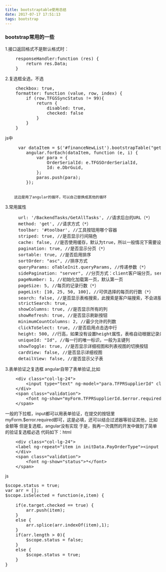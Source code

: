 ```yaml
---
title: bootstraptable使用总结
date: 2017-07-17 17:51:13
tags: bootstrap
---
```

### bootstrap常用的一些
1.接口返回格式不是默认格式时：
<pre>
    responseHandler:function (res) {
        return res.Data;
    }
</pre>
2.复选框全选，不选
<pre>
    checkbox: true,
    formatter: function (value, row, index) {
        if (row.TFGSSyncStatus != 99){
            return {
                disabled: true,
                checked: false
            }
        }
    }
</pre>
js中
<pre>
     var dataItem = $('#financeNewList').bootstrapTable("getSelections");
        angular.forEach(dataItem, function (e, i) {
            var para = {
                OrderSerialId: e.TFGSOrderSerialId,
                Id: e.DbrGuid,
            };
            paras.push(para);
        });
        </pre>
        这边是用了angular的循环，可以自己替换成其他的循环
3.常用属性
<pre>
     url: '/BackendTasks/GetAllTasks', //请求后台的URL（*）
     method: 'get', //请求方式（*）
     toolbar: '#toolbar', //工具按钮用哪个容器
     striped: true, //是否显示行间隔色
     cache: false, //是否使用缓存，默认为true，所以一般情况下需要设置一下这个属性（*）
     pagination: true, //是否显示分页（*）
     sortable: true, //是否启用排序
     sortOrder: "asc", //排序方式
     queryParams: oTableInit.queryParams, //传递参数（*）
     sidePagination: "server", //分页方式：client客户端分页，server服务端分页（*）
     pageNumber: 1, //初始化加载第一页，默认第一页
     pageSize: 5, //每页的记录行数（*）
     pageList: [10, 25, 50, 100], //可供选择的每页的行数（*）
     search: false, //是否显示表格搜索，此搜索是客户端搜索，不会进服务端，所以，个人感觉意义不大
     strictSearch: true,
     showColumns: true, //是否显示所有的列
     showRefresh: true, //是否显示刷新按钮
     minimumCountColumns: 2, //最少允许的列数
     clickToSelect: true, //是否启用点击选中行
     height: 500, //行高，如果没有设置height属性，表格自动根据记录条数觉得表格高度
     uniqueId: "Id", //每一行的唯一标识，一般为主键列
     showToggle: true, //是否显示详细视图和列表视图的切换按钮
     cardView: false, //是否显示详细视图
     detailView: false, //是否显示父子表
</pre>


3.表单验证之复选框
angular自带了表单验证,比如
<pre>
    &lt;div class="col-lg-24"&gt;
        &lt;input type="text" ng-model="para.TFPRSupplierId" class="form-control" name="TFPRSupplierId"  id="TFPRSupplierId" required/&gt;
    &lt;/div&gt;
    &lt;span class="validation"&gt;
        &lt;font ng-show="myForm.TFPRSupplierId.$error.required"&gt;*&lt;/font&gt;
    &lt;/span&gt;
</pre>
一般的下拉框，input都可以用表单验证，在提交的按钮里myForm.$error.required即可，这是必填，还可以结合过滤器等验证其他，比如金额等
但是复选框，angular没有实现
于是，我再一次偶然的开发中做到了简单的验证复选框必选
代码如下：html
<pre>
    &lt;div class="col-lg-24"&gt;
    &lt;label ng-repeat="item in initData.PayOrderType"&gt;&lt;input type="checkbox" name="payorderType" value="{{item.Value}}" ng-click="isSelected($event,item.Value)"&gt;{{item.Text}}&lt;/label&gt;
    &lt;/div&gt;
    &lt;span class="validation"&gt;
        &lt;font ng-show="status"&gt;*&lt;/font&gt;
    &lt;/span>
</pre>
js
<pre>
$scope.status = true;
var arr = [];
$scope.isSelected = function(e,item) {

    if(e.target.checked == true) {
        arr.push(item);
    }
    else {
        arr.splice(arr.indexOf(item),1);
    }
    if(arr.length > 0){
        $scope.status = false;
    }
    else {
        $scope.status = true;
    }
}
</pre>
